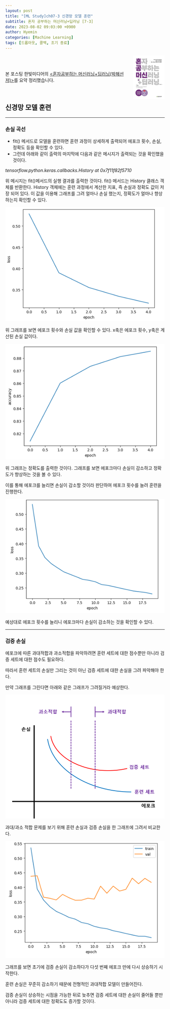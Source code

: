 ```yaml
---
layout: post
title: "[ML Study]ch07-3 신경망 모델 훈련"
subtitle: 혼자 공부하는 머신러닝+딥러닝 [7-3]
date: 2023-08-02 09:03:00 +0900
author: Hyemin
categories: [Machine Learning]
tags: [드롭아웃, 콜백, 조기 종료]
---
```

<body>
    <img
    src="/assets/images/post/book_banner.jpg"
    align="right"
    width="20%"
    height="27.2%"
    />
    <br><br>
    <p>본 포스팅 한빛미디어의 <a href="https://product.kyobobook.co.kr/detail/S000001810330"><혼자공부하는 머신러닝+딥러닝(박해선 저)></a>를 요약 정리했습니다.</p>
</body>
<br>

## 신경망 모델 훈련
------------------
### 손실 곡선

- fit() 메서드로 모델을 훈련하면 훈련 과정이 상세하게 출력되어 에포크 횟수, 손실, 정확도 등을 확인할 수 있다.
- 그런데 아래와 같이 출력의 마지막에 다음과 같은 메시지가 출력되는 것을 확인했을 것이다.

*tensorflow.python.keras.callbacks.History at 0x7f11f82f5710*

위 메시지는 fit()메서드의 실행 결과를 출력한 것이다. fit() 메서드는 History 클래스 객체를 반환한다. History 객체에는 훈련 과정에서 계산한 지표, 즉 손실과 정확도 값이 저장 되어 있다.
이 값을 이용해 그래프를 그려 얼마나 손실 했는지, 정확도가 얼마나 향상하는지 확인할 수 있다.

![1.손실 곡선](/assets/images/post/2023-08-09[7-3]/1.손실곡선.png)

위 그래프를 보면 에포크 횟수와 손실 값을 확인할 수 있다. x축은 에포크 횟수, y축은 계산된 손실 값이다.

![2. 정확도 곡선](/assets/images/post/2023-08-09[7-3]/2.정확도곡선.png)

위 그래프는 정확도를 출력한 것이다. 그래프를 보면 에포크마다 손실이 감소하고 정확도가 향상하는 것을 볼 수 있다.

이를 통해 에포크를 늘리면 손실이 감소할 것이라 판단하여 에포크 횟수를 늘려 훈련을 진행한다.

![3. 에포크 늘린것](/assets/images/post/2023-08-09[7-3]/3.에포크늘림.png)

예상대로 에포크 횟수를 늘리니 에포크마다 손실이 감소하는 것을 확인할 수 있다.

------------------
### 검증 손실

에포크에 따른 과대적합과 과소적합을 파악하려면 훈련 세트에 대한 점수뿐만 아니라 검증 세트에 대한 점수도 필요하다.

따라서 훈련 세트의 손실만 그리는 것이 아닌 검증 세트에 대한 손실을 그려 파악해야 한다.

만약 그래프를 그린다면 아래와 같은 그래프가 그려질거라 예상한다.

![4.검증 손실](/assets/images/post/2023-08-09[7-3]/4.검증%20손실.png)

과대/과소 적합 문제를 보기 위해 훈련 손실과 검증 손실을 한 그래프에 그려서 비교한다.

![5.검증 손실](/assets/images/post/2023-08-09[7-3]/5.검증,훈련%20세트%20그래프.png)

그래프를 보면 초기에 검증 손실이 감소하다가 다섯 번째 에포크 만에 다시 상승하기 시작한다.

훈련 손실은 꾸준히 감소하기 때문에 전형적인 과대적합 모델이 만들어진다.

검증 손실이 상승하는 시점을 가능한 뒤로 늦추면 검증 세트에 대한 손실이 줄어들 뿐만 아니라 검증 세트에 대한 정확도도 증가할 것이다.









